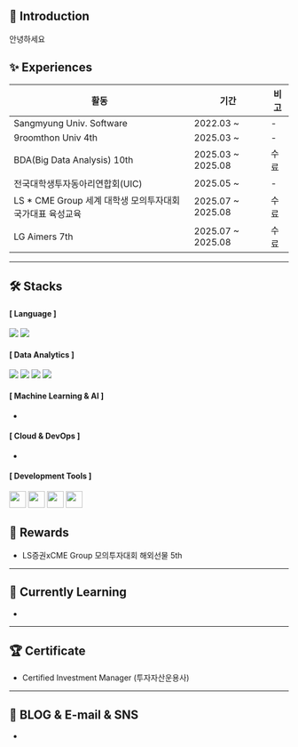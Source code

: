 ## 👋 Introduction
안녕하세요

## ✨ Experiences
|활동|기간|비고|
|---|---|---|
|Sangmyung Univ. Software|2022.03 ~ |-|
|9roomthon Univ 4th|2025.03 ~ |-|
|BDA(Big Data Analysis) 10th|2025.03 ~ 2025.08|수료|
|전국대학생투자동아리연합회(UIC)|2025.05 ~ |-|
|LS * CME Group 세계 대학생 모의투자대회 국가대표 육성교육|2025.07 ~ 2025.08|수료|
|LG Aimers 7th|2025.07 ~ 2025.08|수료|


---

## 🛠️ Stacks
#### [ Language ]
<img src="https://img.shields.io/badge/Python-3776AB?style=flat-square&logo=Python&logoColor=white"/> <img src="https://img.shields.io/badge/SQL-4479A1?style=flat-square&logo=MySQL&logoColor=white"/>

#### [ Data Analytics ]
<img src="https://img.shields.io/badge/Pandas-150458?style=flat-square&logo=pandas&logoColor=white"/> <img src="https://img.shields.io/badge/NumPy-013243?style=flat-square&logo=NumPy&logoColor=white"/> <img src="https://img.shields.io/badge/Matplotlib-11557C?style=flat-square&logo=&logoColor=white"/> <img src="https://img.shields.io/badge/Seaborn-3776AB?style=flat-square&logo=&logoColor=white"/>

#### [ Machine Learning & AI ]
 -
#### [ Cloud & DevOps ]
 -

#### [ Development Tools ]
  <img src="https://img.shields.io/badge/Jupyter-F37626?style=flat&logo=Jupyter&logoColor=white" height="30"/> <img src="https://img.shields.io/badge/Google_Colab-F9AB00?style=flat&logo=GoogleColab&logoColor=white" height="30"/> <img src="https://img.shields.io/badge/VS_Code-007ACC?style=flat&logo=VisualStudioCode&logoColor=white" height="30"/> <img src="https://img.shields.io/badge/PyCharm-000000?style=flat&logo=PyCharm&logoColor=white" height="30"/>

## 🥇 Rewards
- LS증권xCME Group 모의투자대회 해외선물 5th

---

## 🌴 Currently Learning
 -
---

## 🏆 Certificate
 - Certified Investment Manager (투자자산운용사)

---

## 💌 BLOG & E-mail & SNS 
 -
 
